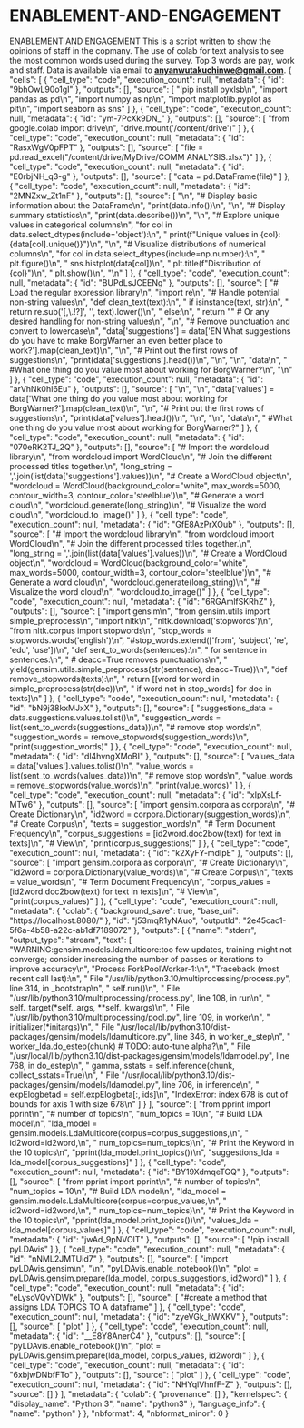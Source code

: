 # ENABLEMENT-AND-ENGAGEMENT
ENABLEMENT AND ENGAGEMENT
This is a script written to show the opinions of staff in the copmany. The use of colab for text analysis to see the most common words used during the survey. Top 3 words are pay, work and staff. Data is available via email to **anyanwutakuchinwe@gmail.com**.
{
  "cells": [
    {
      "cell_type": "code",
      "execution_count": null,
      "metadata": {
        "id": "9bhOwL90o1gI"
      },
      "outputs": [],
      "source": [
        "!pip install pyxlsb\n",
        "import pandas as pd\n",
        "import numpy as np\n",
        "import matplotlib.pyplot as plt\n",
        "import seaborn as sns"
      ]
    },
    {
      "cell_type": "code",
      "execution_count": null,
      "metadata": {
        "id": "ym-7PcXk9DN_"
      },
      "outputs": [],
      "source": [
        "from google.colab import drive\n",
        "drive.mount('/content/drive')"
      ]
    },
    {
      "cell_type": "code",
      "execution_count": null,
      "metadata": {
        "id": "RasxWgV0pFPT"
      },
      "outputs": [],
      "source": [
        "file = pd.read_excel(\"/content/drive/MyDrive/COMM ANALYSIS.xlsx\")"
      ]
    },
    {
      "cell_type": "code",
      "execution_count": null,
      "metadata": {
        "id": "E0rbjNH_q3-g"
      },
      "outputs": [],
      "source": [
        "data = pd.DataFrame(file)"
      ]
    },
    {
      "cell_type": "code",
      "execution_count": null,
      "metadata": {
        "id": "2MNZxw_Zt1nF"
      },
      "outputs": [],
      "source": [
        "\n",
        "# Display basic information about the DataFrame\n",
        "print(data.info())\n",
        "\n",
        "# Display summary statistics\n",
        "print(data.describe())\n",
        "\n",
        "# Explore unique values in categorical columns\n",
        "for col in data.select_dtypes(include='object'):\n",
        "  print(f\"Unique values in {col}: {data[col].unique()}\")\n",
        "\n",
        "# Visualize distributions of numerical columns\n",
        "for col in data.select_dtypes(include=np.number):\n",
        "  plt.figure()\n",
        "  sns.histplot(data[col])\n",
        "  plt.title(f\"Distribution of {col}\")\n",
        "  plt.show()\n",
        "\n"
      ]
    },
    {
      "cell_type": "code",
      "execution_count": null,
      "metadata": {
        "id": "BUPdLsJCEENg"
      },
      "outputs": [],
      "source": [
        "# Load the regular expression library\n",
        "import re\n",
        "# Handle potential non-string values\n",
        "def clean_text(text):\n",
        "  if isinstance(text, str):\n",
        "    return re.sub('[,\\.!?]', '', text).lower()\n",
        "  else:\n",
        "    return \"\"  # Or any desired handling for non-string values\n",
        "\n",
        "# Remove punctuation and convert to lowercase\n",
        "data['suggestions'] = data['EN What suggestions do you have to make BorgWarner an even better place to work?'].map(clean_text)\n",
        "\n",
        "# Print out the first rows of suggestions\n",
        "print(data['suggestions'].head())\n",
        "\n",
        "\n",
        "data\n",
        " #What one thing do you value most about working for BorgWarner?\n",
        "\n"
      ]
    },
    {
      "cell_type": "code",
      "execution_count": null,
      "metadata": {
        "id": "arVhNk0hI6Eu"
      },
      "outputs": [],
      "source": [
        "\n",
        "\n",
        "data['values'] = data['What one thing do you value most about working for BorgWarner?'].map(clean_text)\n",
        "\n",
        "# Print out the first rows of suggestions\n",
        "print(data['values'].head())\n",
        "\n",
        "\n",
        "data\n",
        " #What one thing do you value most about working for BorgWarner?"
      ]
    },
    {
      "cell_type": "code",
      "execution_count": null,
      "metadata": {
        "id": "070eRK2TJ_2Q"
      },
      "outputs": [],
      "source": [
        "# Import the wordcloud library\n",
        "from wordcloud import WordCloud\n",
        "# Join the different processed titles together.\n",
        "long_string = ','.join(list(data['suggestions'].values))\n",
        "# Create a WordCloud object\n",
        "wordcloud = WordCloud(background_color=\"white\", max_words=5000, contour_width=3, contour_color='steelblue')\n",
        "# Generate a word cloud\n",
        "wordcloud.generate(long_string)\n",
        "# Visualize the word cloud\n",
        "wordcloud.to_image()"
      ]
    },
    {
      "cell_type": "code",
      "execution_count": null,
      "metadata": {
        "id": "GfE8AzPrXOub"
      },
      "outputs": [],
      "source": [
        "# Import the wordcloud library\n",
        "from wordcloud import WordCloud\n",
        "# Join the different processed titles together.\n",
        "long_string = ','.join(list(data['values'].values))\n",
        "# Create a WordCloud object\n",
        "wordcloud = WordCloud(background_color=\"white\", max_words=5000, contour_width=3, contour_color='steelblue')\n",
        "# Generate a word cloud\n",
        "wordcloud.generate(long_string)\n",
        "# Visualize the word cloud\n",
        "wordcloud.to_image()"
      ]
    },
    {
      "cell_type": "code",
      "execution_count": null,
      "metadata": {
        "id": "6RGAmlfSKRhZ"
      },
      "outputs": [],
      "source": [
        "import gensim\n",
        "from gensim.utils import simple_preprocess\n",
        "import nltk\n",
        "nltk.download('stopwords')\n",
        "from nltk.corpus import stopwords\n",
        "stop_words = stopwords.words('english')\n",
        "#stop_words.extend(['from', 'subject', 're', 'edu', 'use'])\n",
        "def sent_to_words(sentences):\n",
        "    for sentence in sentences:\n",
        "        # deacc=True removes punctuations\n",
        "        yield(gensim.utils.simple_preprocess(str(sentence), deacc=True))\n",
        "def remove_stopwords(texts):\n",
        "    return [[word for word in simple_preprocess(str(doc))\n",
        "             if word not in stop_words] for doc in texts]\n"
      ]
    },
    {
      "cell_type": "code",
      "execution_count": null,
      "metadata": {
        "id": "bN9j38kxMJxX"
      },
      "outputs": [],
      "source": [
        "suggestions_data = data.suggestions.values.tolist()\n",
        "suggestion_words = list(sent_to_words(suggestions_data))\n",
        "# remove stop words\n",
        "suggestion_words = remove_stopwords(suggestion_words)\n",
        "print(suggestion_words)"
      ]
    },
    {
      "cell_type": "code",
      "execution_count": null,
      "metadata": {
        "id": "dl4hvngXMoBI"
      },
      "outputs": [],
      "source": [
        "values_data = data['values'].values.tolist()\n",
        "value_words = list(sent_to_words(values_data))\n",
        "# remove stop words\n",
        "value_words = remove_stopwords(value_words)\n",
        "print(value_words)"
      ]
    },
    {
      "cell_type": "code",
      "execution_count": null,
      "metadata": {
        "id": "xIpXsLf-MTw6"
      },
      "outputs": [],
      "source": [
        "import gensim.corpora as corpora\n",
        "# Create Dictionary\n",
        "id2word = corpora.Dictionary(suggestion_words)\n",
        "# Create Corpus\n",
        "texts = suggestion_words\n",
        "# Term Document Frequency\n",
        "corpus_suggestions = [id2word.doc2bow(text) for text in texts]\n",
        "# View\n",
        "print(corpus_suggestions)"
      ]
    },
    {
      "cell_type": "code",
      "execution_count": null,
      "metadata": {
        "id": "k2XyFY-mdIpE"
      },
      "outputs": [],
      "source": [
        "import gensim.corpora as corpora\n",
        "# Create Dictionary\n",
        "id2word = corpora.Dictionary(value_words)\n",
        "# Create Corpus\n",
        "texts = value_words\n",
        "# Term Document Frequency\n",
        "corpus_values = [id2word.doc2bow(text) for text in texts]\n",
        "# View\n",
        "print(corpus_values)"
      ]
    },
    {
      "cell_type": "code",
      "execution_count": null,
      "metadata": {
        "colab": {
          "background_save": true,
          "base_uri": "https://localhost:8080/"
        },
        "id": "j53mqR1yNAuo",
        "outputId": "2e45cac1-5f6a-4b58-a22c-ab1df7189072"
      },
      "outputs": [
        {
          "name": "stderr",
          "output_type": "stream",
          "text": [
            "WARNING:gensim.models.ldamulticore:too few updates, training might not converge; consider increasing the number of passes or iterations to improve accuracy\n",
            "Process ForkPoolWorker-1:\n",
            "Traceback (most recent call last):\n",
            "  File \"/usr/lib/python3.10/multiprocessing/process.py\", line 314, in _bootstrap\n",
            "    self.run()\n",
            "  File \"/usr/lib/python3.10/multiprocessing/process.py\", line 108, in run\n",
            "    self._target(*self._args, **self._kwargs)\n",
            "  File \"/usr/lib/python3.10/multiprocessing/pool.py\", line 109, in worker\n",
            "    initializer(*initargs)\n",
            "  File \"/usr/local/lib/python3.10/dist-packages/gensim/models/ldamulticore.py\", line 346, in worker_e_step\n",
            "    worker_lda.do_estep(chunk)  # TODO: auto-tune alpha?\n",
            "  File \"/usr/local/lib/python3.10/dist-packages/gensim/models/ldamodel.py\", line 768, in do_estep\n",
            "    gamma, sstats = self.inference(chunk, collect_sstats=True)\n",
            "  File \"/usr/local/lib/python3.10/dist-packages/gensim/models/ldamodel.py\", line 706, in inference\n",
            "    expElogbetad = self.expElogbeta[:, ids]\n",
            "IndexError: index 678 is out of bounds for axis 1 with size 678\n"
          ]
        }
      ],
      "source": [
        "from pprint import pprint\n",
        "# number of topics\n",
        "num_topics = 10\n",
        "# Build LDA model\n",
        "lda_model = gensim.models.LdaMulticore(corpus=corpus_suggestions,\n",
        "                                       id2word=id2word,\n",
        "                                       num_topics=num_topics)\n",
        "# Print the Keyword in the 10 topics\n",
        "pprint(lda_model.print_topics())\n",
        "suggestions_lda = lda_model[corpus_suggestions]"
      ]
    },
    {
      "cell_type": "code",
      "execution_count": null,
      "metadata": {
        "id": "BY19XdmqeTGQ"
      },
      "outputs": [],
      "source": [
        "from pprint import pprint\n",
        "# number of topics\n",
        "num_topics = 10\n",
        "# Build LDA model\n",
        "lda_model = gensim.models.LdaMulticore(corpus=corpus_values,\n",
        "                                       id2word=id2word,\n",
        "                                       num_topics=num_topics)\n",
        "# Print the Keyword in the 10 topics\n",
        "pprint(lda_model.print_topics())\n",
        "values_lda = lda_model[corpus_values]"
      ]
    },
    {
      "cell_type": "code",
      "execution_count": null,
      "metadata": {
        "id": "jwAd_9pNVOlT"
      },
      "outputs": [],
      "source": [
        "!pip install pyLDAvis"
      ]
    },
    {
      "cell_type": "code",
      "execution_count": null,
      "metadata": {
        "id": "nNML2JMTUid7"
      },
      "outputs": [],
      "source": [
        "import pyLDAvis.gensim\n",
        "\n",
        "pyLDAvis.enable_notebook()\n",
        "plot = pyLDAvis.gensim.prepare(lda_model, corpus_suggestions, id2word)"
      ]
    },
    {
      "cell_type": "code",
      "execution_count": null,
      "metadata": {
        "id": "eLysoVQvYDWk"
      },
      "outputs": [],
      "source": [
        "#create a method that assigns LDA TOPICS TO A dataframe"
      ]
    },
    {
      "cell_type": "code",
      "execution_count": null,
      "metadata": {
        "id": "zyeVGk_hWXKV"
      },
      "outputs": [],
      "source": [
        "plot"
      ]
    },
    {
      "cell_type": "code",
      "execution_count": null,
      "metadata": {
        "id": "__E8Y8AnerC4"
      },
      "outputs": [],
      "source": [
        "pyLDAvis.enable_notebook()\n",
        "plot = pyLDAvis.gensim.prepare(lda_model, corpus_values, id2word)"
      ]
    },
    {
      "cell_type": "code",
      "execution_count": null,
      "metadata": {
        "id": "6xbjwDNbfFTo"
      },
      "outputs": [],
      "source": [
        "plot"
      ]
    },
    {
      "cell_type": "code",
      "execution_count": null,
      "metadata": {
        "id": "NHYqlVhnfF-Z"
      },
      "outputs": [],
      "source": []
    }
  ],
  "metadata": {
    "colab": {
      "provenance": []
    },
    "kernelspec": {
      "display_name": "Python 3",
      "name": "python3"
    },
    "language_info": {
      "name": "python"
    }
  },
  "nbformat": 4,
  "nbformat_minor": 0
}
